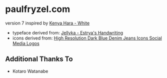 # paulfryzel.com

version 7 inspired by [Kenya Hara - White](http://www.lars-mueller-publishers.com/en/personen/authors/hara-kenya)

- typeface derived from: [Jellyka - Estrya's Handwriting](http://www.dafont.com/jellyka-estrya-s-handwriting.font)
- icons derived from: [High Resolution Dark Blue Denim Jeans Icons Social Media Logos](http://icons.mysitemyway.com/high-resolution-dark-blue-denim-jeans-icons-social-media-logos/)

## Additional Thanks To

- Kotaro Watanabe
